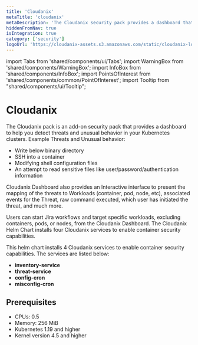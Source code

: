 ```yaml
---
title: 'Cloudanix'
metaTitle: 'cloudanix'
metaDescription: 'The Cloudanix security pack provides a dashboard that displays threats and unusual behavior in Kubernetes containers in Palette'.
hiddenFromNav: true
isIntegration: true
category: ['security']
logoUrl: 'https://cloudanix-assets.s3.amazonaws.com/static/cloudanix-logo-p.png'
---
```


import Tabs from 'shared/components/ui/Tabs';
import WarningBox from 'shared/components/WarningBox';
import InfoBox from 'shared/components/InfoBox';
import PointsOfInterest from 'shared/components/common/PointOfInterest';
import Tooltip from "shared/components/ui/Tooltip";

# Cloudanix

The Cloudanix pack is an add-on security pack that provides a dashboard to help you detect threats and unusual behavior in your Kubernetes clusters. 
Example Threats and Unusual behavior:
- Write below binary directory
- SSH into a container
- Modifying shell configuration files
- An attempt to read sensitive files like user/password/authentication information

Cloudanix Dashboard also provides an Interactive interface to present the mapping of the threats to Workloads (container, pod, node, etc), associated events for the Threat, raw command executed, which user has initiated the threat, and much more.

Users can start Jira workflows and target specific workloads, excluding containers, pods, or nodes, from the Cloudanix Dashboard. The Cloudanix Helm Chart installs four Cloudanix services to enable container security capabilities.

This helm chart installs 4 Cloudanix services to enable container security capabilities. The services are listed below:

- **inventory-service**
- **threat-service**
- **config-cron**
- **misconfig-cron**

## Prerequisites

- CPUs: 0.5
- Memory: 256 MiB
- Kubernetes 1.19 and higher
- Kernel version 4.5 and higher